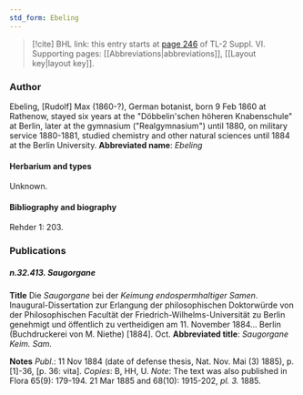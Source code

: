 ```yaml
---
std_form: Ebeling
---
```


> [!cite] BHL link: this entry starts at [page 246](https://www.biodiversitylibrary.org/page/33260234) of TL-2 Suppl. VI.
> Supporting pages: [[Abbreviations|abbreviations]], [[Layout key|layout key]].

### Author

Ebeling, \[Rudolf\] Max (1860-?), German botanist, born 9 Feb 1860 at Rathenow, stayed six years at the "Döbbelin'schen höheren Knabenschule" at Berlin, later at the gymnasium ("Realgymnasium") until 1880, on military service 1880-1881, studied chemistry and other natural sciences until 1884 at the Berlin University. 
**Abbreviated name**: *Ebeling*

#### Herbarium and types

Unknown.

#### Bibliography and biography

Rehder 1: 203.

### Publications

##### n.32.413. Saugorgane

**Title**
Die *Saugorgane* bei der *Keimung endospermhaltiger Samen*. Inaugural-Dissertation zur Erlangung der philosophischen Doktorwürde von der Philosophischen Facultät der Friedrich-Wilhelms-Universität zu Berlin genehmigt und öffentlich zu vertheidigen am 11. November 1884... Berlin (Buchdruckerei von M. Niethe) \[1884\]. Oct.
**Abbreviated title**: *Saugorgane Keim. Sam.*

**Notes**
*Publ*.: 11 Nov 1884 (date of defense thesis, Nat. Nov. Mai (3) 1885), p. \[1\]-36, \[p. 36: vita\].
*Copies*: B, HH, U.
*Note*: The text was also published in Flora 65(9): 179-194. 21 Mar 1885 and 68(10): 1915-202, *pl. 3.* 1885.

